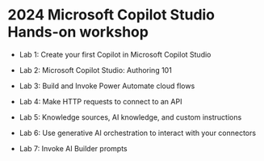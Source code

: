 # 2024 Microsoft Copilot Studio Hands-on workshop

* Lab 1: Create your first Copilot in Microsoft Copilot Studio

* Lab 2: Microsoft Copilot Studio: Authoring 101

* Lab 3: Build and Invoke Power Automate cloud flows

* Lab 4: Make HTTP requests to connect to an API 

* Lab 5: Knowledge sources, AI knowledge, and custom instructions

* Lab 6: Use generative AI orchestration to interact with your connectors

* Lab 7: Invoke AI Builder prompts



